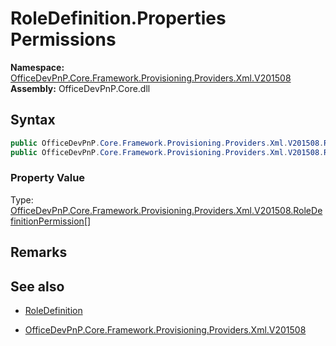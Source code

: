 # RoleDefinition.Properties Permissions
  

**Namespace:** [OfficeDevPnP.Core.Framework.Provisioning.Providers.Xml.V201508](OfficeDevPnP.Core.Framework.Provisioning.Providers.Xml.V201508.md)  
**Assembly:** OfficeDevPnP.Core.dll  
## Syntax
```C#
public OfficeDevPnP.Core.Framework.Provisioning.Providers.Xml.V201508.RoleDefinitionPermission[] Permissions { get; }
public OfficeDevPnP.Core.Framework.Provisioning.Providers.Xml.V201508.RoleDefinitionPermission[] Permissions { set; }
```

### Property Value
Type: [OfficeDevPnP.Core.Framework.Provisioning.Providers.Xml.V201508.RoleDefinitionPermission[]](OfficeDevPnP.Core.Framework.Provisioning.Providers.Xml.V201508.RoleDefinitionPermission[].md) 

## Remarks 

## See also
- [RoleDefinition](RoleDefinition.md) 

- [OfficeDevPnP.Core.Framework.Provisioning.Providers.Xml.V201508](OfficeDevPnP.Core.Framework.Provisioning.Providers.Xml.V201508.md)
